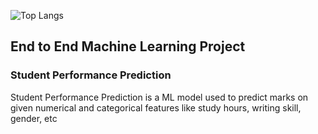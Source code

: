 ![Top Langs](https://github-readme-stats.vercel.app/api/top-langs/?username=bsraigur&hide=javascript,css,scss,html&theme=tokyonight)

## End to End Machine Learning Project
### Student Performance Prediction
Student Performance Prediction is a ML model used to predict marks on given numerical and categorical features like study hours, writing skill, gender, etc
